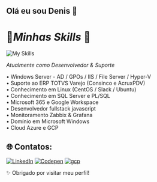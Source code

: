## Olá eu sou Denis 👋

# 📌*Minhas Skills* 📌

![My Skills](https://skillicons.dev/icons?i=windows,linux,html,css,js,react,nodejs,python,mysql,github,grafana,azure,gcp)

*Atualmente como Desenvolvedor & Suporte* <p>

• Windows Server - AD / GPOs / IIS / File Server  / Hyper-V<br>
• Suporte ao ERP TOTVS Varejo (Consinco e AcruxPDV)<br>
• Conhecimento em Linux (CentOS / Slack / Ubuntu)<br>
• Conhecimento em SQL Server e PL/SQL<br>
• Microsoft 365 e Google Workspace<br>
• Desenvolvedor fullstack javascript<br>
• Monitoramento Zabbix & Grafana<br>
• Domínio em Microsoft Windows<br>
• Cloud Azure e GCP<br>




## 🌐 Contatos:
[![LinkedIn](https://skillicons.dev/icons?i=linkedin)](https://www.linkedin.com/in/denison-marques/) 
[![Codepen](https://skillicons.dev/icons?i=codepen)](https://codepen.io/denison-marques) 
[![gcp](https://skillicons.dev/icons?i=gcp)](mailto:denisom.m@gmail.com)


✨ Obrigado por visitar meu perfil!
